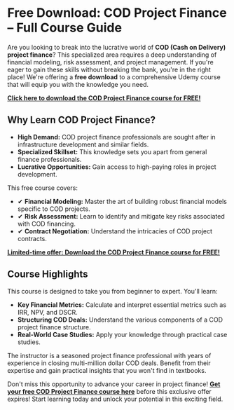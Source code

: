 # Free Download: COD Project Finance – Full Course Guide

Are you looking to break into the lucrative world of **COD (Cash on Delivery) project finance**? This specialized area requires a deep understanding of financial modeling, risk assessment, and project management. If you're eager to gain these skills without breaking the bank, you're in the right place! We're offering a **free download** to a comprehensive Udemy course that will equip you with the knowledge you need.

[**Click here to download the COD Project Finance course for FREE!**](https://udemywork.com/cod-project-finance)

## Why Learn COD Project Finance?

*   **High Demand:** COD project finance professionals are sought after in infrastructure development and similar fields.
*   **Specialized Skillset:** This knowledge sets you apart from general finance professionals.
*   **Lucrative Opportunities:** Gain access to high-paying roles in project development.

This free course covers:

*   ✔ **Financial Modeling:** Master the art of building robust financial models specific to COD projects.
*   ✔ **Risk Assessment:** Learn to identify and mitigate key risks associated with COD financing.
*   ✔ **Contract Negotiation:** Understand the intricacies of COD project contracts.

[**Limited-time offer: Download the COD Project Finance course for FREE!**](https://udemywork.com/cod-project-finance)

## Course Highlights

This course is designed to take you from beginner to expert. You'll learn:

*   **Key Financial Metrics:** Calculate and interpret essential metrics such as IRR, NPV, and DSCR.
*   **Structuring COD Deals:** Understand the various components of a COD project finance structure.
*   **Real-World Case Studies:** Apply your knowledge through practical case studies.

The instructor is a seasoned project finance professional with years of experience in closing multi-million dollar COD deals. Benefit from their expertise and gain practical insights that you won't find in textbooks.

Don't miss this opportunity to advance your career in project finance! **[Get your free COD Project Finance course here](https://udemywork.com/cod-project-finance)** before this exclusive offer expires! Start learning today and unlock your potential in this exciting field.
